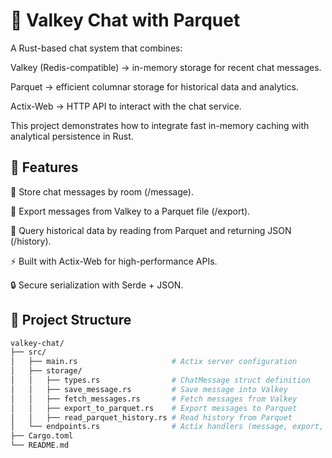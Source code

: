 # 📖 Valkey Chat with Parquet

A Rust-based chat system that combines:

Valkey (Redis-compatible) → in-memory storage for recent chat messages.

Parquet → efficient columnar storage for historical data and analytics.

Actix-Web → HTTP API to interact with the chat service.

This project demonstrates how to integrate fast in-memory caching with analytical persistence in Rust.

## 🚀 Features

📩 Store chat messages by room (/message).

💾 Export messages from Valkey to a Parquet file (/export).

📜 Query historical data by reading from Parquet and returning JSON (/history).

⚡ Built with Actix-Web for high-performance APIs.

🔒 Secure serialization with Serde + JSON.

## 📂 Project Structure
```bash
valkey-chat/
├── src/
│   ├── main.rs                     # Actix server configuration
│   ├── storage/
│   │   ├── types.rs                # ChatMessage struct definition
│   │   ├── save_message.rs         # Save message into Valkey
│   │   ├── fetch_messages.rs       # Fetch messages from Valkey
│   │   ├── export_to_parquet.rs    # Export messages to Parquet
│   │   ├── read_parquet_history.rs # Read history from Parquet
│   └── endpoints.rs                # Actix handlers (message, export, history)
├── Cargo.toml
└── README.md

```